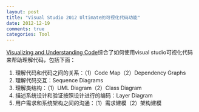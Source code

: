 ```yaml
---
layout: post
title: "Visual Studio 2012 Ultimate的可视化代码功能"
date: 2012-12-19
comments: true
categories: Tool
---
```

<a href="http://msdn.microsoft.com/en-US/library/dd409365.aspx">Visualizing and Understanding Code</a>综合了如何使用visual studio可视化代码来帮助理解代码，包括下面：<br /><ol><li>理解代码和代码之间的关系：（1）Code Map（2）Dependency Graphs</li><li>理解代码交互：Sequence Diagrams</li><li>理解类结构：（1）UML Diagram（2）Class Diagram</li><li>描述系统设计和验证按照设计进行的编码：Layer Diagram</li><li>用户需求和系统架构之间的沟通：（1）需求建模（2）架构建模</li></ol><br /><br /><blockquote></blockquote>